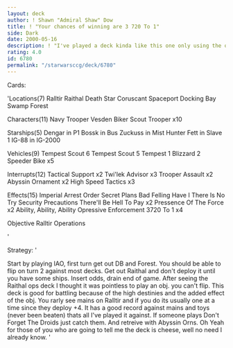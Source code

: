 ```yaml
---
layout: deck
author: ! Shawn "Admiral Shaw" Dow
title: ! "Your chances of winning are 3 720 To 1"
side: Dark
date: 2000-05-16
description: ! "I've played a deck kinda like this one only using the operative obj. and it was ass.  This way is alot better take a look."
rating: 4.0
id: 6780
permalink: "/starwarsccg/deck/6780"
---
```

Cards: 

'Locations(7)
Ralltir
Raithal
Death Star
Coruscant
Spaceport Docking Bay
Swamp
Forest

Characters(11)
Navy Trooper Vesden
Biker Scout Trooper x10

Starships(5)
Dengar in P1
Bossk in Bus
Zuckuss in Mist Hunter
Fett in Slave 1
IG-88 in IG-2000

Vehicles(9)
Tempest Scout 6
Tempest Scout 5
Tempest 1
Blizzard 2
Speeder Bike x5

Interrupts(12)
Tactical Support x2
Twi'lek Advisor x3
Trooper Assault x2
Abyssin Ornament x2
High Speed Tactics x3

Effects(15)
Imperial Arrest Order
Secret Plans
Bad Felling Have I
There Is No Try
Security Precautions
There'll Be Hell To Pay x2
Pressence Of The Force x2
Ability, Ability, Ability
Opressive Enforcement
3720 To 1 x4

Objective
Ralltir Operations

'

Strategy: '

Start by playing IAO, first turn get out DB and Forest.  You should be able to flip on turn 2 against most decks.	Get out Raithal and don't deploy it until you have some ships.  Insert odds, drain end of game.  After seeing the Raithal ops deck I thought it was pointless to play an obj. you can't flip.  This deck is good for battling because of the high destinies and the added effect of the obj.	You rarly see mains on Ralltir and if you do its usually one at a time since they deploy +4.  It has a good record against mains and toys (never been beaten) thats all I've played it against.  If someone plays Don't Forget The Droids just catch them.  And retreive with Abyssin Orns.  Oh Yeah for those of you who are going to tell me the deck is cheese, well no need I already know. '
